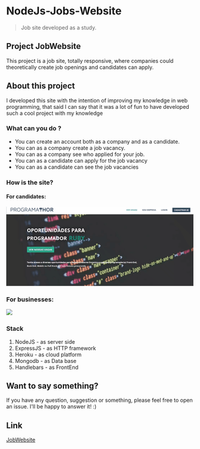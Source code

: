 # NodeJs-Jobs-Website
> Job site developed as a study.

## Project JobWebsite
This project is a job site, totally responsive, where companies could theoretically create job openings and candidates can apply.

## About this project
I developed this site with the intention of improving my knowledge in web programming, that said I can say that it was a lot of fun to have developed such a cool project with my knowledge

### What can you do ?
- You can create an account both as a company and as a candidate.
- You can as a company create a job vacancy.
- You can as a company see who applied for your job.
- You can as a candidate can apply for the job vacancy
- You can as a candidate can see the job vacancies


### How is the site?
  #### For candidates:
   ![](jobWebsite(1).gif)
   
   ### For businesses:
   ![](jobWebsite(2).gif)
   


### Stack 
1. NodeJS - as server side
2. ExpressJS - as HTTP framework
3. Heroku - as cloud platform
4. Mongodb - as Data base
5. Handlebars - as FrontEnd

## Want to say something?
If you have any question, suggestion or something, please feel free to open an issue. I'll be happy to answer it! :)

## Link
[JobWebsite](https://jobswebsite.herokuapp.com/)
